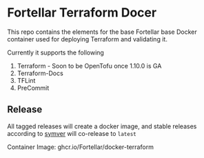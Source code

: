 # Fortellar Terraform Docer

This repo contains the elements for the base Fortellar base Docker container used for deploying Terraform and validating it.

Currently it supports the following

1. Terraform - Soon to be OpenTofu once 1.10.0 is GA
1. Terraform-Docs
1. TFLint
1. PreCommit

## Release
All tagged releases will create a docker image, and stable releases according to [symver](https://semver.org/) will co-release to `latest`

Container Image: ghcr.io/Fortellar/docker-terraform
